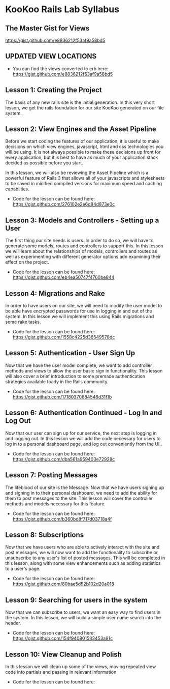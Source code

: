 # KooKoo Rails Lab Syllabus

## The Master Gist for Views

https://gist.github.com/e8836212f53af9a58bd5

## UPDATED VIEW LOCATIONS 

* You can find the views converted to erb here:
https://gist.github.com/e8836212f53af9a58bd5

## Lesson 1: Creating the Project

The basis of any new rails site is the initial generation. In this very short lesson, we get the rails foundation for our site KooKoo generated on our file system.

## Lesson 2: View Engines and the Asset Pipeline

Before we start coding the features of our application, it is useful to make decisions on which view engines, javascript, html and css technologies you will be using. It is not always possible
to make these decisions up front for every application, but it is best to have as much of your application stack decided as possible before you start.

In this lesson, we will also be reviewing the Asset Pipeline which is a powerful feature of Rails 3 that allows all of your javascripts and stylesheets to be saved in minified compiled
versions for maximum speed and caching capablities.

* Code for the lesson can be found here:
https://gist.github.com/276102e2e6d84d873e0c

## Lesson 3: Models and Controllers - Setting up a User

The first thing our site needs is users. In order to do so, we will have to generate some models, routes and controllers to support this. In this lesson we will learn about the relationships
of models, controllers and routes as well as experimenting with different generator options adn examining their effect on the project.

* Code for the lesson can be found here:
https://gist.github.com/eb4ea50747f4760be844

## Lesson 4: Migrations and Rake

In order to have users on our site, we will need to modify the user model to be able have encrypted passwords for use in logging in and out of the system. In this lesson we will implement this
using Rails migrations and some rake tasks.

* Code for the lesson can be found here:
https://gist.github.com/1558c4225d36549578dc

## Lesson 5: Authentication - User Sign Up

Now that we have the user model complete, we want to add controller methods and views to allow the user basic sign in functionality. This lesson will also cover a brief introduction to some
premade authentication strategies available toady in the Rails community.

* Code for the lesson can be found here:
https://gist.github.com/17180370684546d31f1b

## Lesson 6: Authentication Continued - Log In and Log Out

Now that our user can sign up for our service, the next step is logging in and logging out. In this lesson we will add the code necessary for users to log in to a personal dashboard page, and
log out conveniently from the UI..

* Code for the lesson can be found here:
https://gist.github.com/dba561a959403e72928c

## Lesson 7: Posting Messages

The lifeblood of our site is the Message. Now that we have users signing up and signing in to their personal dashboard, we need to add the ability for them to post messages to the site. This
lesson will cover the controller methods and models necessary for this feature.

* Code for the lesson can be found here:
https://gist.github.com/b360bd8f717d03718a4f

## Lesson 8: Subscriptions

Now that we have users who are able to actively interact with the site and post messages, we will now want to add the functionality to subscribe or unsubscribe to any user's list of posted
messages. This will be completed in this lesson, along with some view enhancements such as adding statistics to a user's page.

* Code for the lesson can be found here:
https://gist.github.com/80bae5d52b102d20a018

## Lesson 9: Searching for users in the system

Now that we can subscribe to users, we want an easy way to find users in the system. In this lesson, we will build a simple user name search into the header.

* Code for the lesson can be found here:
https://gist.github.com/154f940801583453a91c

## Lesson 10: View Cleanup and Polish

In this lesson we will clean up some of the views, moving repeated view code into partials and passing in relevant information

* Code for the lesson can be found here:


